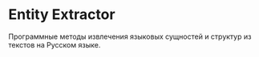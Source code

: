 # Entity Extractor

Программные методы извлечения языковых сущностей и структур из текстов на Русском языке.
